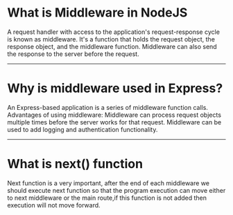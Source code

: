 <h1>What is Middleware in NodeJS</h1>
A request handler with access to the application's request-response cycle is known as middleware. It's a function that holds the request object, the response object, and the middleware function. Middleware can also send the response to the server before the request.
<br>
<hr>
<h1>Why is middleware used in Express?</h1>
An Express-based application is a series of middleware function calls. Advantages of using middleware: Middleware can process request objects multiple times before the server works for that request. Middleware can be used to add logging and authentication functionality.
<br>
<hr>
<h1>What is next() function</h1>
Next function is a very important, after the end of each middleware we should execute next function so that the program execution can move either to next middleware or the main route,if this function is not added then execution will not move forward.
